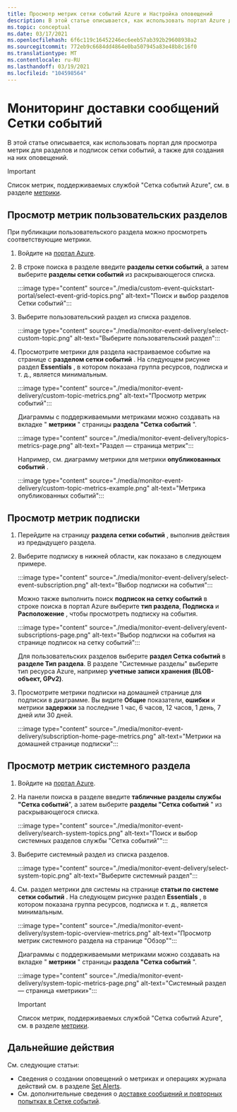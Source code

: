 ```yaml
---
title: Просмотр метрик сетки событий Azure и Настройка оповещений
description: В этой статье описывается, как использовать портал Azure для просмотра метрик для разделов и подписок службы "Сетка событий Azure", а также для создания оповещений.
ms.topic: conceptual
ms.date: 03/17/2021
ms.openlocfilehash: 6f6c119c16452246ec6eeb57ab392b29608938a2
ms.sourcegitcommit: 772eb9c6684dd4864e0ba507945a83e48b8c16f0
ms.translationtype: MT
ms.contentlocale: ru-RU
ms.lasthandoff: 03/19/2021
ms.locfileid: "104598564"
---
```

# <a name="monitor-event-grid-message-delivery"></a>Мониторинг доставки сообщений Сетки событий 
В этой статье описывается, как использовать портал для просмотра метрик для разделов и подписок сетки событий, а также для создания на них оповещений. 

> [!IMPORTANT]
> Список метрик, поддерживаемых службой "Сетка событий Azure", см. в разделе [метрики](metrics.md).

## <a name="view-custom-topic-metrics"></a>Просмотр метрик пользовательских разделов

При публикации пользовательского раздела можно просмотреть соответствующие метрики. 

1. Войдите на [портал Azure](https://portal.azure.com/).
2. В строке поиска в разделе введите **разделы сетки событий**, а затем выберите **разделы сетки событий** из раскрывающегося списка. 

    :::image type="content" source="./media/custom-event-quickstart-portal/select-event-grid-topics.png" alt-text="Поиск и выбор разделов Сетки событий":::
3. Выберите пользовательский раздел из списка разделов. 

    :::image type="content" source="./media/monitor-event-delivery/select-custom-topic.png" alt-text="Выберите пользовательский раздел":::
4. Просмотрите метрики для раздела настраиваемое событие на странице с **разделом сетки событий** . На следующем рисунке раздел **Essentials** , в котором показана группа ресурсов, подписка и т. д., является минимальным. 

    :::image type="content" source="./media/monitor-event-delivery/custom-topic-metrics.png" alt-text="Просмотр метрик событий":::

    Диаграммы с поддерживаемыми метриками можно создавать на вкладке " **метрики** " страницы **раздела "Сетка событий** ".

    :::image type="content" source="./media/monitor-event-delivery/topics-metrics-page.png" alt-text="Раздел — страница метрик":::

    Например, см. диаграмму метрики для метрики **опубликованных событий** .

    :::image type="content" source="./media/monitor-event-delivery/custom-topic-metrics-example.png" alt-text="Метрика опубликованных событий":::


## <a name="view-subscription-metrics"></a>Просмотр метрик подписки
1. Перейдите на страницу **раздела сетки событий** , выполнив действия из предыдущего раздела. 
2. Выберите подписку в нижней области, как показано в следующем примере. 

    :::image type="content" source="./media/monitor-event-delivery/select-event-subscription.png" alt-text="Выбор подписки на события":::    

    Можно также выполнить поиск **подписок на сетку событий** в строке поиска в портал Azure выберите **тип раздела**, **Подписка** и **Расположение** , чтобы просмотреть подписку на события. 

    :::image type="content" source="./media/monitor-event-delivery/event-subscriptions-page.png" alt-text="Выбор подписки на события на странице подписок на сетку событий":::        

    Для пользовательских разделов выберите **раздел Сетка событий** в **разделе Тип раздела**. В разделе "Системные разделы" выберите тип ресурса Azure, например **учетные записи хранения (BLOB-объект, GPv2)**. 
3. Просмотрите метрики подписки на домашней странице для подписки в диаграмме. Вы видите **Общие** показатели, **ошибки** и метрики **задержки** за последние 1 час, 6 часов, 12 часов, 1 день, 7 дней или 30 дней. 

    :::image type="content" source="./media/monitor-event-delivery/subscription-home-page-metrics.png" alt-text="Метрики на домашней странице подписки":::    

## <a name="view-system-topic-metrics"></a>Просмотр метрик системного раздела

1. Войдите на [портал Azure](https://portal.azure.com/).
2. На панели поиска в разделе введите **табличные разделы службы "Сетка событий**", а затем выберите **разделы "Сетка событий** " из раскрывающегося списка. 

    :::image type="content" source="./media/monitor-event-delivery/search-system-topics.png" alt-text="Поиск и выбор системных разделов службы &quot;Сетка событий&quot;":::
3. Выберите системный раздел из списка разделов. 

    :::image type="content" source="./media/monitor-event-delivery/select-system-topic.png" alt-text="Выберите системный раздел":::
4. См. раздел метрики для системы на странице **статьи по системе сетки событий** . На следующем рисунке раздел **Essentials** , в котором показана группа ресурсов, подписка и т. д., является минимальным. 

    :::image type="content" source="./media/monitor-event-delivery/system-topic-overview-metrics.png" alt-text="Просмотр метрик системного раздела на странице &quot;Обзор&quot;":::

    Диаграммы с поддерживаемыми метриками можно создавать на вкладке " **метрики** " страницы **раздела "Сетка событий** ".

    :::image type="content" source="./media/monitor-event-delivery/system-topic-metrics-page.png" alt-text="Системный раздел — страница «метрики»":::

    > [!IMPORTANT]
    > Список метрик, поддерживаемых службой "Сетка событий Azure", см. в разделе [метрики](metrics.md).

## <a name="next-steps"></a>Дальнейшие действия
См. следующие статьи:

- Сведения о создании оповещений о метриках и операциях журнала действий см. в разделе [Set Alerts](set-alerts.md).
- См. дополнительные сведения о [доставке сообщений и повторных попытках в Сетке событий](delivery-and-retry.md).
